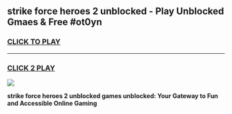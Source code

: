 
## strike force heroes 2 unblocked - Play Unblocked Gmaes & Free #ot0yn
<h3>
<a href="https://news.freeplayer.one?title=strike_force_heroes_2_unblocked&ref=24F">CLICK TO PLAY</a></h3>
<hr>

<h3>
<a href="https://news.freeplayer.one?title=strike_force_heroes_2_unblocked&ref=24F">CLICK 2 PLAY</a>
  
</h3>

<a href="https://news.freeplayer.one?title=strike_force_heroes_2_unblocked&ref=24F/"><img src="https://clearcache.store/games.png"></a>


**strike force heroes 2 unblocked games unblocked: Your Gateway to Fun and Accessible Online Gaming**
